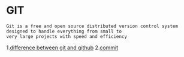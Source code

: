 # GIT
```
Git is a free and open source distributed version control system designed to handle everything from small to 
very large projects with speed and efficiency
```
1.[difference between git and github](docs/git.md#difference_between_git_and_github)
2.[commit](docs/git.md#commit)
